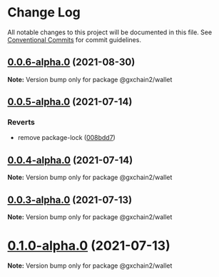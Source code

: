 # Change Log

All notable changes to this project will be documented in this file.
See [Conventional Commits](https://conventionalcommits.org) for commit guidelines.

## [0.0.6-alpha.0](https://github.com/gxchain/gxchain2/compare/v0.0.5-alpha.0...v0.0.6-alpha.0) (2021-08-30)

**Note:** Version bump only for package @gxchain2/wallet





## [0.0.5-alpha.0](https://github.com/gxchain/gxchain2/compare/v0.0.4-alpha.0...v0.0.5-alpha.0) (2021-07-14)


### Reverts

* remove package-lock ([008bdd7](https://github.com/gxchain/gxchain2/commit/008bdd7864503291873f907e1f872f5ac2622a9e))





## [0.0.4-alpha.0](https://github.com/gxchain/gxchain2/compare/v0.0.3-alpha.0...v0.0.4-alpha.0) (2021-07-14)

**Note:** Version bump only for package @gxchain2/wallet





## [0.0.3-alpha.0](https://github.com/gxchain/gxchain2/compare/v0.0.2-alpha.0...v0.0.3-alpha.0) (2021-07-13)

**Note:** Version bump only for package @gxchain2/wallet





# [0.1.0-alpha.0](https://github.com/gxchain/gxchain2/compare/v0.0.2-alpha.0...v0.1.0-alpha.0) (2021-07-13)

**Note:** Version bump only for package @gxchain2/wallet
